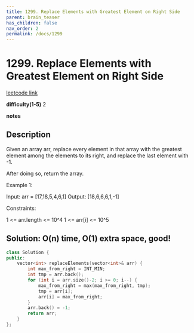 ```yaml
---
title: 1299. Replace Elements with Greatest Element on Right Side
parent: brain_teaser
has_children: false
nav_order: 2
permalink: /docs/1299
---
```

# 1299. Replace Elements with Greatest Element on Right Side
[leetcode link](https://leetcode.com/problems/replace-elements-with-greatest-element-on-right-side/)

**difficulty(1-5)** 
2

**notes**

## Description
Given an array arr, replace every element in that array with the greatest element among the elements to its right, and replace the last element with -1.

After doing so, return the array.


Example 1:

Input: arr = [17,18,5,4,6,1]
Output: [18,6,6,6,1,-1]
 

Constraints:

1 <= arr.length <= 10^4
1 <= arr[i] <= 10^5

## Solution: O(n) time, O(1) extra space, good!
```c++
class Solution {
public:
    vector<int> replaceElements(vector<int>& arr) {
        int max_from_right = INT_MIN;
        int tmp = arr.back();
        for (int i = arr.size()-2; i >= 0; i--) {
            max_from_right = max(max_from_right, tmp);
            tmp = arr[i];
            arr[i] = max_from_right;
        }
        arr.back() = -1;
        return arr;
    }
};
```
<!-- 
Blue label
{: .label .label-blue }

Stable
{: .label .label-green }

New release
{: .label .label-purple }

Coming soon
{: .label .label-yellow }

Deprecated
{: .label .label-red } -->
